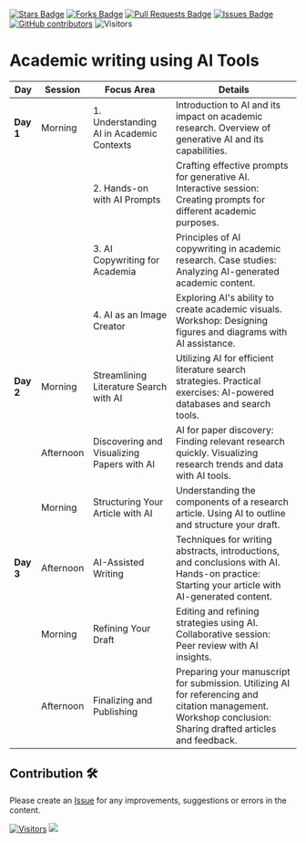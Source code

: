 <a href="https://github.com/drshahizan/Generative-AI-Playground/stargazers"><img src="https://img.shields.io/github/stars/drshahizan/Generative-AI-Playground" alt="Stars Badge"/></a>
<a href="https://github.com/drshahizan/Generative-AI-Playground/network/members"><img src="https://img.shields.io/github/forks/drshahizan/Generative-AI-Playground" alt="Forks Badge"/></a>
<a href="https://github.com/drshahizan/Generative-AI-Playground/pulls"><img src="https://img.shields.io/github/issues-pr/drshahizan/Generative-AI-Playground" alt="Pull Requests Badge"/></a>
<a href="https://github.com/drshahizan/Generative-AI-Playground"><img src="https://img.shields.io/github/issues/drshahizan/Generative-AI-Playground" alt="Issues Badge"/></a>
<a href="https://github.com/drshahizan/Generative-AI-Playground/graphs/contributors"><img alt="GitHub contributors" src="https://img.shields.io/github/contributors/drshahizan/Generative-AI-Playground?color=2b9348"></a>
![Visitors](https://api.visitorbadge.io/api/visitors?path=https%3A%2F%2Fgithub.com%2Fdrshahizan%2Generative-AI-Playground&labelColor=%23d9e3f0&countColor=%23697689&style=flat)

# Academic writing using AI Tools

| Day | Session | Focus Area | Details |
| --- | ------- | ---------- | ------- |
| **Day 1** | Morning | 1. Understanding AI in Academic Contexts  | Introduction to AI and its impact on academic research. Overview of generative AI and its capabilities. |
|  |  | 2. Hands-on with AI Prompts | Crafting effective prompts for generative AI. Interactive session: Creating prompts for different academic purposes. |
|  |  |3.  AI Copywriting for Academia | Principles of AI copywriting in academic research. Case studies: Analyzing AI-generated academic content. |
|  |  | 4. AI as an Image Creator | Exploring AI's ability to create academic visuals. Workshop: Designing figures and diagrams with AI assistance. |
| **Day 2** | Morning | Streamlining Literature Search with AI | Utilizing AI for efficient literature search strategies. Practical exercises: AI-powered databases and search tools. |
|  | Afternoon | Discovering and Visualizing Papers with AI | AI for paper discovery: Finding relevant research quickly. Visualizing research trends and data with AI tools. |
| | Morning | Structuring Your Article with AI | Understanding the components of a research article. Using AI to outline and structure your draft. |
| **Day 3**  | Afternoon | AI-Assisted Writing | Techniques for writing abstracts, introductions, and conclusions with AI. Hands-on practice: Starting your article with AI-generated content. |
|  | Morning | Refining Your Draft | Editing and refining strategies using AI. Collaborative session: Peer review with AI insights. |
|  | Afternoon | Finalizing and Publishing | Preparing your manuscript for submission. Utilizing AI for referencing and citation management. Workshop conclusion: Sharing drafted articles and feedback. |

## Contribution 🛠️
Please create an [Issue](https://github.com/drshahizan/Generative-AI-Playground/issues) for any improvements, suggestions or errors in the content.

[![Visitors](https://api.visitorbadge.io/api/visitors?path=https%3A%2F%2Fgithub.com%2Fdrshahizan&labelColor=%23697689&countColor=%23555555&style=plastic)](https://visitorbadge.io/status?path=https%3A%2F%2Fgithub.com%2Fdrshahizan)
![](https://hit.yhype.me/github/profile?user_id=81284918)

